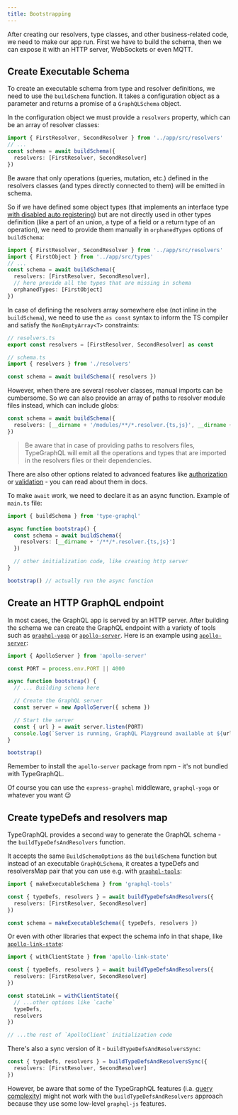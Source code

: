 ```yaml
---
title: Bootstrapping
---
```


After creating our resolvers, type classes, and other business-related code, we need to make our app run. First we have to build the schema, then we can expose it with an HTTP server, WebSockets or even MQTT.

## Create Executable Schema

To create an executable schema from type and resolver definitions, we need to use the `buildSchema` function.
It takes a configuration object as a parameter and returns a promise of a `GraphQLSchema` object.

In the configuration object we must provide a `resolvers` property, which can be an array of resolver classes:

```typescript
import { FirstResolver, SecondResolver } from '../app/src/resolvers'
// ...
const schema = await buildSchema({
  resolvers: [FirstResolver, SecondResolver]
})
```

Be aware that only operations (queries, mutation, etc.) defined in the resolvers classes (and types directly connected to them) will be emitted in schema.

So if we have defined some object types (that implements an interface type [with disabled auto registering](interfaces.md#registering-in-schema)) but are not directly used in other types definition (like a part of an union, a type of a field or a return type of an operation), we need to provide them manually in `orphanedTypes` options of `buildSchema`:

```typescript
import { FirstResolver, SecondResolver } from '../app/src/resolvers'
import { FirstObject } from '../app/src/types'
// ...
const schema = await buildSchema({
  resolvers: [FirstResolver, SecondResolver],
  // here provide all the types that are missing in schema
  orphanedTypes: [FirstObject]
})
```

In case of defining the resolvers array somewhere else (not inline in the `buildSchema`), we need to use the `as const` syntax to inform the TS compiler and satisfy the `NonEmptyArray<T>` constraints:

```typescript
// resolvers.ts
export const resolvers = [FirstResolver, SecondResolver] as const

// schema.ts
import { resolvers } from './resolvers'

const schema = await buildSchema({ resolvers })
```

However, when there are several resolver classes, manual imports can be cumbersome.
So we can also provide an array of paths to resolver module files instead, which can include globs:

```typescript
const schema = await buildSchema({
  resolvers: [__dirname + '/modules/**/*.resolver.{ts,js}', __dirname + '/resolvers/**/*.{ts,js}']
})
```

> Be aware that in case of providing paths to resolvers files, TypeGraphQL will emit all the operations and types that are imported in the resolvers files or their dependencies.

There are also other options related to advanced features like [authorization](authorization.md) or [validation](validation.md) - you can read about them in docs.

To make `await` work, we need to declare it as an async function. Example of `main.ts` file:

```typescript
import { buildSchema } from 'type-graphql'

async function bootstrap() {
  const schema = await buildSchema({
    resolvers: [__dirname + '/**/*.resolver.{ts,js}']
  })

  // other initialization code, like creating http server
}

bootstrap() // actually run the async function
```

## Create an HTTP GraphQL endpoint

In most cases, the GraphQL app is served by an HTTP server. After building the schema we can create the GraphQL endpoint with a variety of tools such as [`graphql-yoga`](https://github.com/prisma/graphql-yoga) or [`apollo-server`](https://github.com/apollographql/apollo-server). Here is an example using [`apollo-server`](https://github.com/apollographql/apollo-server):

```typescript
import { ApolloServer } from 'apollo-server'

const PORT = process.env.PORT || 4000

async function bootstrap() {
  // ... Building schema here

  // Create the GraphQL server
  const server = new ApolloServer({ schema })

  // Start the server
  const { url } = await server.listen(PORT)
  console.log(`Server is running, GraphQL Playground available at ${url}`)
}

bootstrap()
```

Remember to install the `apollo-server` package from npm - it's not bundled with TypeGraphQL.

Of course you can use the `express-graphql` middleware, `graphql-yoga` or whatever you want 😉

## Create typeDefs and resolvers map

TypeGraphQL provides a second way to generate the GraphQL schema - the `buildTypeDefsAndResolvers` function.

It accepts the same `BuildSchemaOptions` as the `buildSchema` function but instead of an executable `GraphQLSchema`, it creates a typeDefs and resolversMap pair that you can use e.g. with [`graphql-tools`](https://github.com/apollographql/graphql-tools):

```typescript
import { makeExecutableSchema } from 'graphql-tools'

const { typeDefs, resolvers } = await buildTypeDefsAndResolvers({
  resolvers: [FirstResolver, SecondResolver]
})

const schema = makeExecutableSchema({ typeDefs, resolvers })
```

Or even with other libraries that expect the schema info in that shape, like [`apollo-link-state`](https://github.com/apollographql/apollo-link-state):

```typescript
import { withClientState } from 'apollo-link-state'

const { typeDefs, resolvers } = await buildTypeDefsAndResolvers({
  resolvers: [FirstResolver, SecondResolver]
})

const stateLink = withClientState({
  // ...other options like `cache`
  typeDefs,
  resolvers
})

// ...the rest of `ApolloClient` initialization code
```

There's also a sync version of it - `buildTypeDefsAndResolversSync`:

```typescript
const { typeDefs, resolvers } = buildTypeDefsAndResolversSync({
  resolvers: [FirstResolver, SecondResolver]
})
```

However, be aware that some of the TypeGraphQL features (i.a. [query complexity](complexity.md)) might not work with the `buildTypeDefsAndResolvers` approach because they use some low-level `graphql-js` features.
